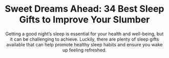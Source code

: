 ---
layout: post
title: "Sweet Dreams Ahead: 34 Best Sleep Gifts to Improve Your Slumber"
subtitle: Getting a good night’s sleep is essential for your health and well-being, but it can be challenging to achieve. Luckily, there are plenty of sleep gifts available that can help promote healthy sleep habits and ensure you wake up feeling refreshed.
header-img: "img/post/2023/09/copied/sleep-gifts.jpg"
header-style: text
permalink: "/sleep-gifts/"
catalog: true
tags:
  - Recipients 
  - Men
---    
